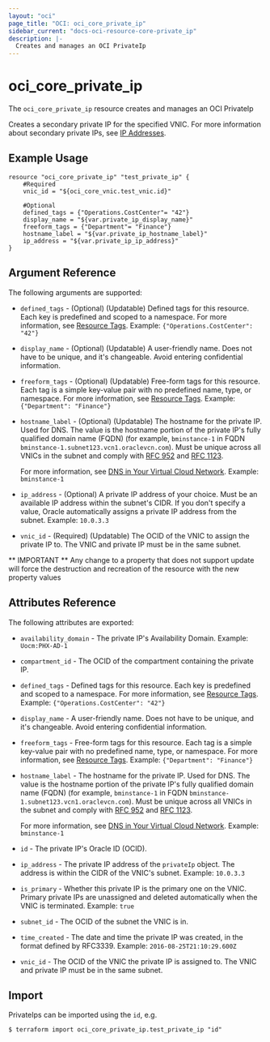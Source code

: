 ```yaml
---
layout: "oci"
page_title: "OCI: oci_core_private_ip"
sidebar_current: "docs-oci-resource-core-private_ip"
description: |-
  Creates and manages an OCI PrivateIp
---
```


# oci_core_private_ip
The `oci_core_private_ip` resource creates and manages an OCI PrivateIp

Creates a secondary private IP for the specified VNIC.
For more information about secondary private IPs, see
[IP Addresses](https://docs.us-phoenix-1.oraclecloud.com/Content/Network/Tasks/managingIPaddresses.htm).


## Example Usage

```hcl
resource "oci_core_private_ip" "test_private_ip" {
	#Required
	vnic_id = "${oci_core_vnic.test_vnic.id}"

	#Optional
	defined_tags = {"Operations.CostCenter"= "42"}
	display_name = "${var.private_ip_display_name}"
	freeform_tags = {"Department"= "Finance"}
	hostname_label = "${var.private_ip_hostname_label}"
	ip_address = "${var.private_ip_ip_address}"
}
```

## Argument Reference

The following arguments are supported:

* `defined_tags` - (Optional) (Updatable) Defined tags for this resource. Each key is predefined and scoped to a namespace. For more information, see [Resource Tags](https://docs.us-phoenix-1.oraclecloud.com/Content/General/Concepts/resourcetags.htm).  Example: `{"Operations.CostCenter": "42"}` 
* `display_name` - (Optional) (Updatable) A user-friendly name. Does not have to be unique, and it's changeable. Avoid entering confidential information. 
* `freeform_tags` - (Optional) (Updatable) Free-form tags for this resource. Each tag is a simple key-value pair with no predefined name, type, or namespace. For more information, see [Resource Tags](https://docs.us-phoenix-1.oraclecloud.com/Content/General/Concepts/resourcetags.htm).  Example: `{"Department": "Finance"}` 
* `hostname_label` - (Optional) (Updatable) The hostname for the private IP. Used for DNS. The value is the hostname portion of the private IP's fully qualified domain name (FQDN) (for example, `bminstance-1` in FQDN `bminstance-1.subnet123.vcn1.oraclevcn.com`). Must be unique across all VNICs in the subnet and comply with [RFC 952](https://tools.ietf.org/html/rfc952) and [RFC 1123](https://tools.ietf.org/html/rfc1123).

	For more information, see [DNS in Your Virtual Cloud Network](https://docs.us-phoenix-1.oraclecloud.com/Content/Network/Concepts/dns.htm).  Example: `bminstance-1` 
* `ip_address` - (Optional) A private IP address of your choice. Must be an available IP address within the subnet's CIDR. If you don't specify a value, Oracle automatically assigns a private IP address from the subnet.  Example: `10.0.3.3` 
* `vnic_id` - (Required) (Updatable) The OCID of the VNIC to assign the private IP to. The VNIC and private IP must be in the same subnet. 


** IMPORTANT **
Any change to a property that does not support update will force the destruction and recreation of the resource with the new property values

## Attributes Reference

The following attributes are exported:

* `availability_domain` - The private IP's Availability Domain.  Example: `Uocm:PHX-AD-1` 
* `compartment_id` - The OCID of the compartment containing the private IP.
* `defined_tags` - Defined tags for this resource. Each key is predefined and scoped to a namespace. For more information, see [Resource Tags](https://docs.us-phoenix-1.oraclecloud.com/Content/General/Concepts/resourcetags.htm).  Example: `{"Operations.CostCenter": "42"}` 
* `display_name` - A user-friendly name. Does not have to be unique, and it's changeable. Avoid entering confidential information. 
* `freeform_tags` - Free-form tags for this resource. Each tag is a simple key-value pair with no predefined name, type, or namespace. For more information, see [Resource Tags](https://docs.us-phoenix-1.oraclecloud.com/Content/General/Concepts/resourcetags.htm).  Example: `{"Department": "Finance"}` 
* `hostname_label` - The hostname for the private IP. Used for DNS. The value is the hostname portion of the private IP's fully qualified domain name (FQDN) (for example, `bminstance-1` in FQDN `bminstance-1.subnet123.vcn1.oraclevcn.com`). Must be unique across all VNICs in the subnet and comply with [RFC 952](https://tools.ietf.org/html/rfc952) and [RFC 1123](https://tools.ietf.org/html/rfc1123).

	For more information, see [DNS in Your Virtual Cloud Network](https://docs.us-phoenix-1.oraclecloud.com/Content/Network/Concepts/dns.htm).  Example: `bminstance-1` 
* `id` - The private IP's Oracle ID (OCID).
* `ip_address` - The private IP address of the `privateIp` object. The address is within the CIDR of the VNIC's subnet.  Example: `10.0.3.3` 
* `is_primary` - Whether this private IP is the primary one on the VNIC. Primary private IPs are unassigned and deleted automatically when the VNIC is terminated.  Example: `true` 
* `subnet_id` - The OCID of the subnet the VNIC is in.
* `time_created` - The date and time the private IP was created, in the format defined by RFC3339.  Example: `2016-08-25T21:10:29.600Z` 
* `vnic_id` - The OCID of the VNIC the private IP is assigned to. The VNIC and private IP must be in the same subnet. 

## Import

PrivateIps can be imported using the `id`, e.g.

```
$ terraform import oci_core_private_ip.test_private_ip "id"
```
